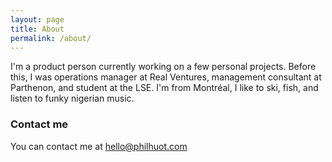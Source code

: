 ```yaml
---
layout: page
title: About
permalink: /about/
---
```


I'm a product person currently working on a few personal projects. Before this, I was operations manager at Real Ventures, management consultant at Parthenon, and student at the LSE. I'm from Montréal, I like to ski, fish, and listen to funky nigerian music.


### Contact me

You can contact me at [hello@philhuot.com](hello@philhuot.com)